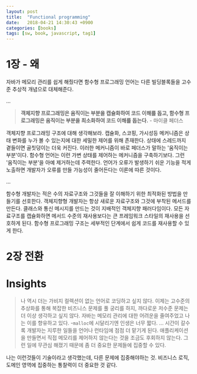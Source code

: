 ```yaml
---
layout: post
title:  "Functional programming"
date:   2018-04-21 14:30:43 +0900
categories: [books]
tags: [sw, book, javascript, tag1]
---
```


# 1장 - 왜
자바가 메모리 관리를 쉽게 해줬다면 함수형 프로그래밍 언어는 다른 빌딩블록들을 고수준 추상적 개념으로 대체해준다.

... 

> **객체지향 프로그래밍은 움직이는 부분을 캡슐화하여 코드 이해를 돕고, 함수형 프로그래밍은 움직이는 부분을 최소화하여 코드 이해를 돕는다.** - 마이클 페더스

객체지향 프로그래밍 구조에 대해 생각해보라. 캡슐화, 스코핑, 가시성등 메커니즘은 상태 변화를 누가 볼 수 있는지에 대한 세밀한 제어를 위해 존재한다. 상태에 스레드까지 곁들이면 골칫덩이는 더욱 커진다. 이러한 메커니즘이 바로 페더스가 말하는 '움직이는 부분'이다. 함수형 언어는 이런 가변 상태를 제어하는 메커니즘을 구축하기보다. 그런 '움직이는 부분'을 아예 제거하는데 주력한다. 언어가 오류가 발생하기 쉬운 기능을 적게 노출하면 개발자가 오류를 만들 가능성이 줄어든다는 이론에 따른 것이다. 

...

함수형 개발자는 적은 수의 자료구조와 그것들을 잘 이해하기 위한 최적화된 방법을 만들기를 선호한다. 객체지향형 개발자는 항상 새로운 자료구조와 그것에 부착된 메서드를 만든다. 클래스와 통신 메시지를 만드는 것이 지배적인 객체지향 패러다임이다. 모든 자료구조를 캡슐화하면 메서드 수준의 재사용보다는 큰 프레임워크 스타일의 재사용을 선호하게 된다. 함수형 프로그래밍 구조는 세부적인 단계에서 쉽게 코드를 재사용할 수 있게 한다.

# 2장 전환


# Insights
> 나 역시 더는 가비지 컬렉션이 없는 언어로 코딩하고 싶지 않다. 이제는 고수준의 추상화를 통해 복잡한 비즈니스 문제를 풀 궁리를 하지, 까다로운 저수준 문제는 더 이상 생각하고 싶지 않다. 자바는 메모리 관리에 대한 어려운을 줄여주었고 나는 이를 향유하고 있다. -`malloc`에 시달리기엔 인생은 너무 짧다. ... 시간이 갈수록 개발자는 지루한 일들을 언어나 런타임에 점점 더 맡기게 된다. 애플리케이션을 만들면서 직접 메모리를 제어하지 않는다는 것을 조금도 후회하지 않는다. 그런 일에 무관심 해졌기 때문에 좀 더 중요한 문제들에 집중할 수 있다. 

나는 이런것들이 기술이라고 생각했는데, 다른 문제에 집중해야하는 것. 비즈니스 로직, 도메인 영역에 집중하는 통찰력이 더 중요한 것 같다.



